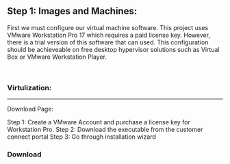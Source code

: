 ## Step 1: Images and Machines:

First we must configure our virtual machine software. This project uses VMware Workstation Pro 17 which requires a paid license key. However, there is a trial version of this software that can used. This configuration should be achieveable on free desktop hypervisor solutions such as Virtual Box or VMware Workstation Player.

<br>

### Virtulization:
---
Download Page: 

Step 1: Create a VMware Account and purchase a license key for Workstation Pro.
Step 2: Download the executable from the customer connect portal
Step 3: Go through installation wizard

### Download 



